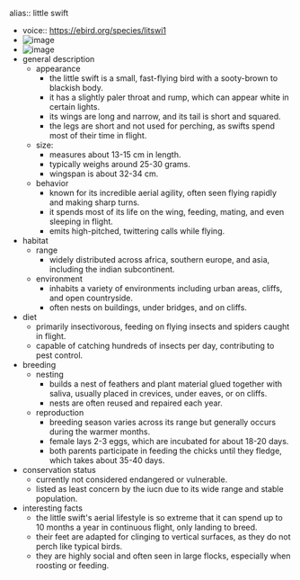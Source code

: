 alias:: little swift

- voice:: https://ebird.org/species/litswi1
- ![image](https://ipfs.io/ipfs/QmZvZDpP9m3wvDVssQAB3wosU7g7EN7ZTAJEqoojRXdGjC)
- ![image](https://ipfs.io/ipfs/QmYyvG76SKtFcbypZZYeSenqFfdsfF6m7Q2cWLWu9moKK3)
- general description
	- appearance
		- the little swift is a small, fast-flying bird with a sooty-brown to blackish body.
		- it has a slightly paler throat and rump, which can appear white in certain lights.
		- its wings are long and narrow, and its tail is short and squared.
		- the legs are short and not used for perching, as swifts spend most of their time in flight.
	- size:
		- measures about 13-15 cm in length.
		- typically weighs around 25-30 grams.
		- wingspan is about 32-34 cm.
	- behavior
		- known for its incredible aerial agility, often seen flying rapidly and making sharp turns.
		- it spends most of its life on the wing, feeding, mating, and even sleeping in flight.
		- emits high-pitched, twittering calls while flying.
- habitat
	- range
		- widely distributed across africa, southern europe, and asia, including the indian subcontinent.
	- environment
		- inhabits a variety of environments including urban areas, cliffs, and open countryside.
		- often nests on buildings, under bridges, and on cliffs.
- diet
	- primarily insectivorous, feeding on flying insects and spiders caught in flight.
	- capable of catching hundreds of insects per day, contributing to pest control.
- breeding
	- nesting
		- builds a nest of feathers and plant material glued together with saliva, usually placed in crevices, under eaves, or on cliffs.
		- nests are often reused and repaired each year.
	- reproduction
		- breeding season varies across its range but generally occurs during the warmer months.
		- female lays 2-3 eggs, which are incubated for about 18-20 days.
		- both parents participate in feeding the chicks until they fledge, which takes about 35-40 days.
- conservation status
	- currently not considered endangered or vulnerable.
	- listed as least concern by the iucn due to its wide range and stable population.
- interesting facts
	- the little swift's aerial lifestyle is so extreme that it can spend up to 10 months a year in continuous flight, only landing to breed.
	- their feet are adapted for clinging to vertical surfaces, as they do not perch like typical birds.
	- they are highly social and often seen in large flocks, especially when roosting or feeding.
